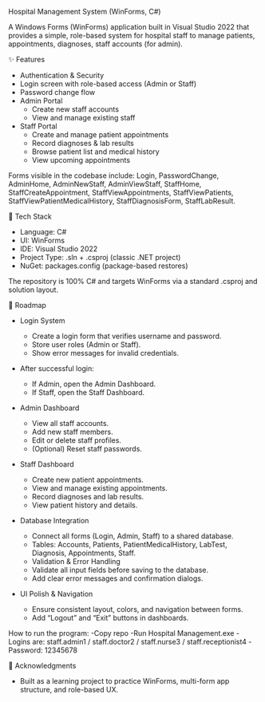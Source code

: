 Hospital Management System (WinForms, C#)

A Windows Forms (WinForms) application built in Visual Studio 2022 that provides a simple, role-based system for hospital staff to manage patients, appointments, diagnoses, staff accounts (for admin). 



✨ Features
- Authentication & Security
- Login screen with role-based access (Admin or Staff)
- Password change flow
- Admin Portal
  - Create new staff accounts
  - View and manage existing staff
- Staff Portal
  - Create and manage patient appointments
  - Record diagnoses & lab results
  - Browse patient list and medical history
  - View upcoming appointments

Forms visible in the codebase include:
Login, PasswordChange, AdminHome, AdminNewStaff, AdminViewStaff, StaffHome, StaffCreateAppointment, StaffViewAppointments, StaffViewPatients, StaffViewPatientMedicalHistory, StaffDiagnosisForm, StaffLabResult.



🧱 Tech Stack
- Language: C#
- UI: WinForms
- IDE: Visual Studio 2022
- Project Type: .sln + .csproj (classic .NET project)
- NuGet: packages.config (package-based restores)

The repository is 100% C# and targets WinForms via a standard .csproj and solution layout. 



🧭 Roadmap
- Login System
  - Create a login form that verifies username and password.
  - Store user roles (Admin or Staff).
  - Show error messages for invalid credentials.

- After successful login:
  - If Admin, open the Admin Dashboard.
  - If Staff, open the Staff Dashboard.
  
- Admin Dashboard
  - View all staff accounts.
  - Add new staff members.
  - Edit or delete staff profiles.
  - (Optional) Reset staff passwords.

- Staff Dashboard
  - Create new patient appointments.
  - View and manage existing appointments.
  - Record diagnoses and lab results.
  - View patient history and details.
 
- Database Integration
  - Connect all forms (Login, Admin, Staff) to a shared database.
  - Tables: Accounts, Patients, PatientMedicalHistory, LabTest, Diagnosis, Appointments, Staff.
  - Validation & Error Handling
  - Validate all input fields before saving to the database.
  - Add clear error messages and confirmation dialogs.
    
- UI Polish & Navigation
  - Ensure consistent layout, colors, and navigation between forms.
  - Add “Logout” and “Exit” buttons in dashboards.
 
How to run the program:
-Copy repo
-Run Hospital Management.exe
-Logins are: staff.admin1 / staff.doctor2 / staff.nurse3 / staff.receptionist4
-Password: 12345678



🙌 Acknowledgments
- Built as a learning project to practice WinForms, multi-form app structure, and role-based UX.
